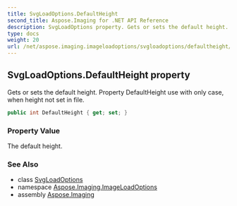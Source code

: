 ```yaml
---
title: SvgLoadOptions.DefaultHeight
second_title: Aspose.Imaging for .NET API Reference
description: SvgLoadOptions property. Gets or sets the default height. Property DefaultHeight use with only case when height not set in file
type: docs
weight: 20
url: /net/aspose.imaging.imageloadoptions/svgloadoptions/defaultheight/
---
```

## SvgLoadOptions.DefaultHeight property

Gets or sets the default height. Property DefaultHeight use with only case, when height not set in file.

```csharp
public int DefaultHeight { get; set; }
```

### Property Value

The default height.

### See Also

* class [SvgLoadOptions](../)
* namespace [Aspose.Imaging.ImageLoadOptions](../../svgloadoptions/)
* assembly [Aspose.Imaging](../../../)


